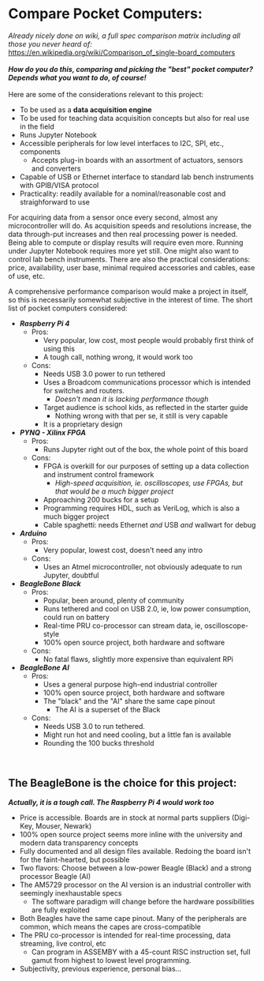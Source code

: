 # Compare Pocket Computers:

*Already nicely done on wiki, a full spec comparison matrix including all those you never heard of:*<br>
https://en.wikipedia.org/wiki/Comparison_of_single-board_computers
<br>
<br>
***How do you do this, comparing and picking the "best" pocket computer? Depends what you want to do, of course!*** 
<br>
<br>
Here are some of the considerations relevant to this project:
- To be used as a **data acquisition engine**
- To be used for teaching data acquisition concepts but also for real use in the field
- Runs Jupyter Notebook
- Accessible peripherals for low level interfaces to I2C, SPI, etc., components
    - Accepts plug-in boards with an assortment of actuators, sensors and converters
- Capable of USB or Ethernet interface to standard lab bench instruments with GPIB/VISA protocol  
- Practicality: readily available for a nominal/reasonable cost and straighforward to use

For acquiring data from a sensor once every second, almost any microcontroller will do. As acquisition speeds and resolutions increase, the data through-put increases and then real processing power is needed. Being able to compute or display results will require even more. Running under Jupyter Notebook requires more yet still. One might also want to control lab bench instruments. There are also the practical considerations: price, availability, user base, minimal required accessories and cables, ease of use, etc.

A comprehensive performance comparison would make a project in itself, so this is necessarily somewhat subjective in the interest of time. The short list of pocket computers considered:

- ***Raspberry Pi 4***
    - Pros:
        - Very popular, low cost, most people would probably first think of using this
        - A tough call, nothing wrong, it would work too
    - Cons:
        - Needs USB 3.0 power to run tethered
        - Uses a Broadcom communications processor which is intended for switches and routers.
            - *Doesn't mean it is lacking performance though*
        - Target audience is school kids, as reflected in the starter guide
            - Nothing wrong with that per se, it still is very capable
        - It is a proprietary design 
- ***PYNQ - Xilinx FPGA***
    - Pros:
        - Runs Jupyter right out of the box, the whole point of this board
    - Cons:
        - FPGA is overkill for our purposes of setting up a data collection and instrument control framework 
            - *High-speed acquisition, ie. oscilloscopes, use FPGAs, but that would be a much bigger project* 
        - Approaching 200 bucks for a setup
        - Programming requires HDL, such as VeriLog, which is also a much bigger project
        - Cable spaghetti: needs Ethernet *and* USB *and* wallwart for debug
- ***Arduino***
    - Pros:
        - Very popular, lowest cost, doesn't need any intro
    - Cons:
        - Uses an Atmel microcontroller, not obviously adequate to run Jupyter, doubtful
- ***BeagleBone Black***
    - Pros:
        - Popular, been around, plenty of community
        - Runs tethered and cool on USB 2.0, ie, low power consumption, could run on battery
        - Real-time PRU co-processor can stream data, ie, oscilloscope-style
        - 100% open source project, both hardware and software
    - Cons:
        - No fatal flaws, slightly more expensive than equivalent RPi
- ***BeagleBone AI***
    - Pros:
        - Uses a general purpose high-end industrial controller 
        - 100% open source project, both hardware and software
        - The "black" and the "AI" share the same cape pinout
            - The AI is a superset of the Black
    - Cons:
        - Needs USB 3.0 to run tethered. 
        - Might run hot and need cooling, but a little fan is available
        - Rounding the 100 bucks threshold
<br>

## The BeagleBone is the choice for this project: <br>
***Actually, it is a tough call. The Raspberry Pi 4 would work too*** <br>
- Price is accessible. Boards are in stock at normal parts suppliers (Digi-Key, Mouser, Newark)
- 100% open source project seems more inline with the university and modern data transparency concepts
- Fully documented and all design files available. Redoing the board isn't for the faint-hearted, but possible
- Two flavors: Choose between a low-power Beagle (Black) and a strong processor Beagle (AI)
- The AM5729 processor on the AI version is an industrial controller with seemingly inexhaustable specs
    - The software paradigm will change before the hardware possibilities are fully exploited
- Both Beagles have the same cape pinout. Many of the peripherals are common, which means the capes are cross-compatible 
- The PRU co-processor is intended for real-time processing, data streaming, live control, etc
    - Can program in ASSEMBY with a 45-count RISC instruction set, full gamut from highest to lowest level programming.
- Subjectivity, previous experience, personal bias... 

